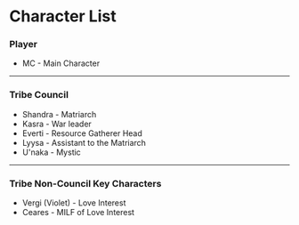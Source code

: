 # Character List
<h3>Player</h3>
<ul>
<li>MC - Main Character</li>
</ul>
<hr/>
<h3>Tribe Council</h3>
<ul>
<li>Shandra - Matriarch</li>
<li>Kasra - War leader</li>
<li>Everti - Resource Gatherer Head</li>
<li>Lyysa - Assistant to the Matriarch</li>
<li>U'naka - Mystic</li>
</ul>
<hr/>
<h3>Tribe Non-Council Key Characters</h3>
<ul>
<li>Vergi (Violet) - Love Interest</li>
<li>Ceares - MILF of Love Interest</li>
</ul>
